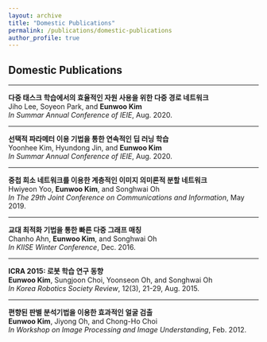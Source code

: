 ```yaml
---
layout: archive
title: "Domestic Publications"
permalink: /publications/domestic-publications
author_profile: true
---
```


## Domestic Publications

-----
**다중 태스크 학습에서의 효율적인 자원 사용을 위한 다중 경로 네트워크**     
   Jiho Lee, Soyeon Park, and **Eunwoo Kim**       
   *In Summar Annual Conference of IEIE*, Aug. 2020.
   
-----
**선택적 파라메터 이용 기법을 통한 연속적인 딥 러닝 학습**     
   Yoonhee Kim, Hyundong Jin, and **Eunwoo Kim**       
   *In Summar Annual Conference of IEIE*, Aug. 2020.   
   
-----
**중첩 희소 네트워크를 이용한 계층적인 이미지 의미론적 분할 네트워크**     
   Hwiyeon Yoo, **Eunwoo Kim**, and Songhwai Oh       
   *In The 29th Joint Conference on Communications and Information*, May 2019.
   
-----
**교대 최적화 기법을 통한 빠른 다중 그래프 매칭**     
   Chanho Ahn, **Eunwoo Kim**, and Songhwai Oh       
   *In KIISE Winter Conference*, Dec. 2016.

-----
**ICRA 2015: 로봇 학습 연구 동향**     
   **Eunwoo Kim**, Sungjoon Choi, Yoonseon Oh, and Songhwai Oh       
   *In Korea Robotics Society Review*, 12(3), 21-29, Aug. 2015.
   
-----
**편향된 판별 분석기법을 이용한 효과적인 얼굴 검출**     
   **Eunwoo Kim**, Jiyong Oh, and Chong-Ho Choi       
   *In Workshop on Image Processing and Image Understanding*, Feb. 2012.
   
